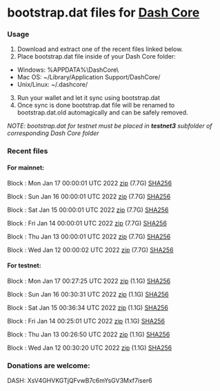 # bootstrap.dat files for [Dash Core](https://github.com/dashpay/dash)

### Usage

1. Download and extract one of the recent files linked below.
2. Place bootstrap.dat file inside of your Dash Core folder:
 - Windows: %APPDATA%\DashCore\
 - Mac OS: ~/Library/Application Support/DashCore/
 - Unix/Linux: ~/.dashcore/
3. Run your wallet and let it sync using bootstrap.dat
4. Once sync is done bootstrap.dat file will be renamed to bootstrap.dat.old automagically and can be safely removed.

_NOTE: bootstrap.dat for testnet must be placed in **testnet3** subfolder of corresponding Dash Core folder_

### Recent files

#### For mainnet:

Block [](https://insight.dash.org/insight/block/): Mon Jan 17 00:00:01 UTC 2022 [zip](https://dash-bootstrap.ams3.digitaloceanspaces.com/mainnet/2022-01-17/bootstrap.dat.zip) (7.7G) [SHA256](https://dash-bootstrap.ams3.digitaloceanspaces.com/mainnet/2022-01-17/sha256.txt)

Block [](https://insight.dash.org/insight/block/): Sun Jan 16 00:00:01 UTC 2022 [zip](https://dash-bootstrap.ams3.digitaloceanspaces.com/mainnet/2022-01-16/bootstrap.dat.zip) (7.7G) [SHA256](https://dash-bootstrap.ams3.digitaloceanspaces.com/mainnet/2022-01-16/sha256.txt)

Block [](https://insight.dash.org/insight/block/): Sat Jan 15 00:00:01 UTC 2022 [zip](https://dash-bootstrap.ams3.digitaloceanspaces.com/mainnet/2022-01-15/bootstrap.dat.zip) (7.7G) [SHA256](https://dash-bootstrap.ams3.digitaloceanspaces.com/mainnet/2022-01-15/sha256.txt)

Block [](https://insight.dash.org/insight/block/): Fri Jan 14 00:00:01 UTC 2022 [zip](https://dash-bootstrap.ams3.digitaloceanspaces.com/mainnet/2022-01-14/bootstrap.dat.zip) (7.7G) [SHA256](https://dash-bootstrap.ams3.digitaloceanspaces.com/mainnet/2022-01-14/sha256.txt)

Block [](https://insight.dash.org/insight/block/): Thu Jan 13 00:00:01 UTC 2022 [zip](https://dash-bootstrap.ams3.digitaloceanspaces.com/mainnet/2022-01-13/bootstrap.dat.zip) (7.7G) [SHA256](https://dash-bootstrap.ams3.digitaloceanspaces.com/mainnet/2022-01-13/sha256.txt)

Block [](https://insight.dash.org/insight/block/): Wed Jan 12 00:00:02 UTC 2022 [zip](https://dash-bootstrap.ams3.digitaloceanspaces.com/mainnet/2022-01-12/bootstrap.dat.zip) (7.7G) [SHA256](https://dash-bootstrap.ams3.digitaloceanspaces.com/mainnet/2022-01-12/sha256.txt)


#### For testnet:

Block [](https://testnet-insight.dashevo.org/insight/block/): Mon Jan 17 00:27:25 UTC 2022 [zip](https://dash-bootstrap.ams3.digitaloceanspaces.com/testnet/2022-01-17/bootstrap.dat.zip) (1.1G) [SHA256](https://dash-bootstrap.ams3.digitaloceanspaces.com/testnet/2022-01-17/sha256.txt)

Block [](https://testnet-insight.dashevo.org/insight/block/): Sun Jan 16 00:30:31 UTC 2022 [zip](https://dash-bootstrap.ams3.digitaloceanspaces.com/testnet/2022-01-16/bootstrap.dat.zip) (1.1G) [SHA256](https://dash-bootstrap.ams3.digitaloceanspaces.com/testnet/2022-01-16/sha256.txt)

Block [](https://testnet-insight.dashevo.org/insight/block/): Sat Jan 15 00:36:34 UTC 2022 [zip](https://dash-bootstrap.ams3.digitaloceanspaces.com/testnet/2022-01-15/bootstrap.dat.zip) (1.1G) [SHA256](https://dash-bootstrap.ams3.digitaloceanspaces.com/testnet/2022-01-15/sha256.txt)

Block [](https://testnet-insight.dashevo.org/insight/block/): Fri Jan 14 00:25:01 UTC 2022 [zip](https://dash-bootstrap.ams3.digitaloceanspaces.com/testnet/2022-01-14/bootstrap.dat.zip) (1.1G) [SHA256](https://dash-bootstrap.ams3.digitaloceanspaces.com/testnet/2022-01-14/sha256.txt)

Block [](https://testnet-insight.dashevo.org/insight/block/): Thu Jan 13 00:26:50 UTC 2022 [zip](https://dash-bootstrap.ams3.digitaloceanspaces.com/testnet/2022-01-13/bootstrap.dat.zip) (1.1G) [SHA256](https://dash-bootstrap.ams3.digitaloceanspaces.com/testnet/2022-01-13/sha256.txt)

Block [](https://testnet-insight.dashevo.org/insight/block/): Wed Jan 12 00:30:20 UTC 2022 [zip](https://dash-bootstrap.ams3.digitaloceanspaces.com/testnet/2022-01-12/bootstrap.dat.zip) (1.1G) [SHA256](https://dash-bootstrap.ams3.digitaloceanspaces.com/testnet/2022-01-12/sha256.txt)


### Donations are welcome:

DASH: XsV4GHVKGTjQFvwB7c6mYsGV3Mxf7iser6
